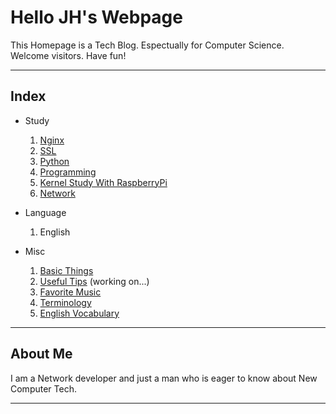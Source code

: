 <link rel="shortcut icon" href="favicon/favicon.ico">
<link rel="stylesheet" type="text/css" media="all" href="https://shlomo90.github.io/homepage.css" />

# Hello JH's Webpage

This Homepage is a Tech Blog. Espectually for Computer Science.  
Welcome visitors. Have fun!

---

## Index

* Study
	1. [Nginx](nginx/index.md)
    2. [SSL](ssl/index.md)
    3. [Python](/python_study/index.md)
    4. [Programming](programming/index.md)
    5. [Kernel Study With RaspberryPi](/kernel_raspberry/index.md)
    6. [Network](/network/index.md)
* Language
	1. English

* Misc
	1. [Basic Things](basic.md)
	2. [Useful Tips](tips/index.md) (working on...)
	3. [Favorite Music](music.md)
	4. [Terminology](terminology.md)
	5. [English Vocabulary](vocabulary.md)

---

## About Me

I am a Network developer and just a man who is eager to know about New Computer Tech.  

---

